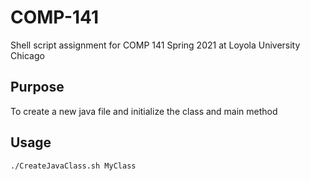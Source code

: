 # COMP-141
Shell script assignment for COMP 141 Spring 2021 at Loyola University Chicago

## Purpose
To create a new java file and initialize the class and main method

## Usage
```shell
./CreateJavaClass.sh MyClass
```
